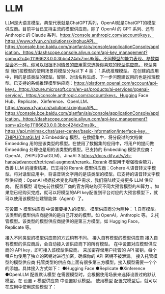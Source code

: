 # LLM

LLM是大语言模型，典型代表就是ChatGPT系列，OpenAI就是ChatGPT的模型供应商。目前平台已支持主流的模型供应商，除了 OpenAI 的 GPT 系列、还有Anthropic 的 Claude 系列，https://console.anthropic.com/account/keys、https://www.xfyun.cn/solutions/xinghuoAPI、https://console.bce.baidu.com/qianfan/ais/console/applicationConsole/application、https://dashscope.console.aliyun.com/api-key_management?spm=a2c4g.11186623.0.0.3bbc424dxZms9k等。不同模型的能力表现、参数类型会不一样，你可以根据不同情景的应用需求选择你喜欢的模型供应商。
模型类型
我们按模型的使用场景将模型分为以下 4 类：
1.系统推理模型。 在创建的应用中，用的是该类型的模型。智聊、对话名称生成、下一步问题建议用的也是推理模型。已支持的系统推理模型供应商：https://platform.openai.com/account/api-keys、https://azure.microsoft.com/en-us/products/ai-services/openai-service/、https://console.anthropic.com/account/keys、Hugging Face Hub、Replicate、Xinference、OpenLLM、https://www.xfyun.cn/solutions/xinghuoAPI、https://console.bce.baidu.com/qianfan/ais/console/applicationConsole/application、https://dashscope.console.aliyun.com/api-key_management?spm=a2c4g.11186623.0.0.3bbc424dxZms9k、https://api.minimax.chat/user-center/basic-information/interface-key、ZHIPU(ChatGLM)
2.Embedding 模型。在数据集中，将分段过的文档做 Embedding 用的是该类型的模型。在使用了数据集的应用中，将用户的提问做 Embedding 处理也是用的该类型的模型。已支持的 Embedding 模型供应商：OpenAI、ZHIPU(ChatGLM)、JinaAI
3.https://docs.dify.ai/v/zh-hans/advanced/retrieval-augment/rerank。Rerank 模型用于增强检索能力，改善 LLM 的搜索结果。已支持的 Rerank 模型供应商：Cohere
4.语音转文字模型。将对话型应用中，将语音转文字用的是该类型的模型。已支持的语音转文字模型供应商：OpenAI
根据技术变化和用户需求，我们将陆续支持更多 LLM 供应商。
配置模型
请您先前往模型厂商的官方网站购买不同大预言模型的AI算力 。如果您已经购买完成，就可以将模型的API key配置到平台对应的大预言模型下，就可以使用该模型创建智能体（Agent）了。

在设置 > 模型供应商 中设置要接入的模型。
模型供应商分为两种：
1.自有模型。该类型的模型供应商提供的是自己开发的模型。如 OpenAI，Anthropic 等。
2.托管模型。该类型的模型供应商提供的是第三方模型。如 Hugging Face，Replicate 等。

接入不同类型的模型供应商的方式稍有不同。
接入自有模型的模型供应商
接入自有模型的供应商后，会自动接入该供应商下的所有模型。
在中设置对应模型供应商的 API key，即可接入该模型供应商。
来加密存储用户托管的 API 密钥，每个租户均使用了独立的密钥对进行加密，确保你的 API 密钥不被泄漏。
接入托管模型的模型供应商
托管类型的供应商上面有很多第三方模型。接入模型需要一个个的添加。具体接入方式如下：
●Hugging Face
●Replicate
●Xinference
●OpenLLM
配置默认模型
在需要模型时，会根据使用场景来选择设置过的默认模型。在 设置 > 模型供应商 中设置默认模型。
使用模型
配置完模型后，就可以在应用中使用这些模型了：